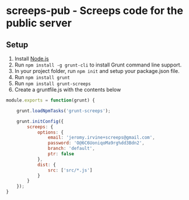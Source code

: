 # screeps-pub - Screeps code for the public server

## Setup

1. Install [Node.js](https://nodejs.org/en/)
2. Run `npm install -g grunt-cli` to install Grunt command line support.
3. In your project folder, run `npm init` and setup your package.json file.
4. Run `npm install grunt`
5. Run `npm install grunt-screeps`
6. Create a gruntfile.js with the contents below

```js
module.exports = function(grunt) {

    grunt.loadNpmTasks('grunt-screeps');

    grunt.initConfig({
        screeps: {
            options: {
                email: 'jeromy.irvine+screeps@gmail.com',
                password: 'O@6C6UoniqoMa9rg%dd3Bdn2',
                branch: 'default',
                ptr: false
            },
            dist: {
                src: ['src/*.js']
            }
        }
    });
}
```
